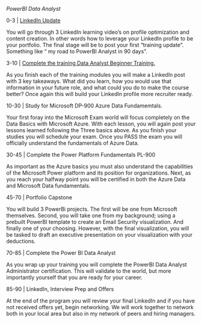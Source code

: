 *PowerBI Data Analyst*

0-3 | [LinkedIn Update](https://docs.google.com/document/d/1nwpRtmUy6YjvOrX7Ojhu-7aLRBLxcQEup_v1586cBzU/edit?usp=sharing)

You will go through 3 LinkedIn learning video’s on profile optimization and content creation. In other words how to leverage your LinkedIn profile to be your portfolio. The final stage will be to post your first “training update”. Something like “ my road to PowerBI Analyst in 90 days”.

3-10 | [Complete the training Data Analyst Beginner Training.](http://shorturl.at/wIN68)

As you finish each of the training modules you will make a LinkedIn post with 3 key takeaways. What did you learn, how you would use that information in your future role, and what could you do to make the course better? Once again this will build your LinkedIn profile more recruiter ready. 

10-30 | Study for Microsoft DP-900 Azure Data Fundamemtals.

Your first foray into the Microsoft Exam world will focus completely on the Data Basics with Microsoft Azure.  With each lesson, you will again post your lessons learned following the Three basics above. As you finish your studies you will schedule your exam. Once you PASS the exam you will officially understand the fundamentals of Azure Data. 

30-45 | Complete the Power Platform Fundamentals PL-900

As important as the Azure basics you must also understand the capabilities of the Microsoft Power platform and its position for organizations.  Next, as you reach your halfway point you will be certified in both the Azure Data and Microsoft Data fundamentals. 

45-70 | Portfolio Capstone

You will build 3 PowerBi projects. The first will be one from Microsoft themselves. Second, you will take one from my background; using a prebuilt PowerBI template to create an Email Security visualization. And finally one of your choosing. However, with the final visualization, you will be tasked to draft an executive presentation on your visualization with your deductions. 

70-85 | Complete the Power BI Data Analyst

As you wrap up your training you will complete the PowerBI Data Analyst Administrator certification. This will validate to the world, but more importantly yourself that you are ready for your career. 

85-90 | LinkedIn, Interview Prep and Offers

At the end of the program you will review your final LinkedIn and if you have not received offers yet, begin networking. We will work together to network both in your local area but also in my network of peers and hiring managers. 

